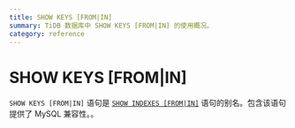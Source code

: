 ```yaml
---
title: SHOW KEYS [FROM|IN]
summary: TiDB 数据库中 SHOW KEYS [FROM|IN] 的使用概况。
category: reference
---
```


# SHOW KEYS [FROM|IN]

`SHOW KEYS [FROM|IN]` 语句是 [`SHOW INDEXES [FROM|IN]`](/dev/reference/sql/statements/show-indexes.md) 语句的别名。包含该语句提供了 MySQL 兼容性。。